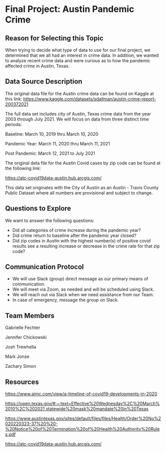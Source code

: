 # Final Project: Austin Pandemic Crime

## Reason for Selecting this Topic
When trying to decide what type of data to use for our final project, we determined that we all had an interest in crime data.  In addition, we wanted to analyze recent crime data and were curious as to how the pandemic affected crime in Austin, Texas.

## Data Source Description
The original data file for the Austin crime data can be found on Kaggle at this link: https://www.kaggle.com/datasets/sdallman/austin-crime-report-200372021

The full data set includes city of Austin, Texas crime data from the year 2003 through July 2021.  We will focus on data from three distinct time periods:

Baseline: March 10, 2019 thru March 10, 2020

Pandemic Year: March 11, 2020 thru March 11, 2021

Post Pandemic: March 12, 2021 to July 2021

The original data file for the Austin Covid cases by zip code can be found at the following link: 

https://atc-covid19data-austin.hub.arcgis.com/

This data set originates with the City of Austin as an Austin - Travis County Public Dataset where all numbers are provisional and subject to change.

## Questions to Explore
We want to answer the following questions: 
- Did all categories of crime increase during the pandemic year?  
- Did crime return to baseline after the pandemic year closed?
- Did zip codes in Austin with the highest number(s) of positive covid results see a resulting increase or decrease in the crime rate for that zip code?

##  Communication Protocol
- We will use Slack (group) direct message as our primary means of communication. 
- We will meet via Zoom, as needed and will be scheduled using Slack.
- We will reach out via Slack when we need assistance from our Team.
- In case of emergency, message the group on Slack.


## Team Members
Gabrielle Fechter

Jennifer Chickowski

Josh Trewhella

Mark Jonse

Zachary Simon


## Resources
https://www.ajmc.com/view/a-timeline-of-covid19-developments-in-2020

https://open.texas.gov/#:~:text=Effective%20Wednesday%2C%20March%2010%2C%202021,statewide%20mask%20mandate%20in%20Texas

https://www.austintexas.gov/sites/default/files/files/Health/Order%20No%2020220323-37%20%20-%20Notice%20of%20Termination%20of%20Health%20Authority%20Rules.pdf

https://atc-covid19data-austin.hub.arcgis.com/